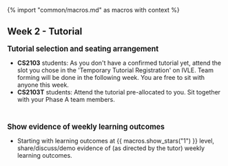 {% import "common/macros.md" as macros with context %}

<link rel="stylesheet" href="{{baseUrl}}/css/main.css">
<link rel="stylesheet" href="{{baseUrl}}/css/schedule.css">

<div class="website-content">

## Week 2 - Tutorial

<div id="main">


<big>**Tutorial selection and seating arrangement**</big>

* **CS2103** students: As you don't have a confirmed tutorial yet, attend the slot you chose in the 'Temporary Tutorial Registration' on IVLE. Team forming will be done in the following week. You are free to sit with anyone this week.
* **CS2103T** students: Attend the tutorial pre-allocated to you. Sit together with your Phase A team members.

<br/>

<big>****Show evidence of weekly learning outcomes****</big>

* Starting with learning outcomes at {{ macros.show_stars("1") }} level, share/discuss/demo evidence of (as directed by the tutor) weekly learning outcomes.


</div>
</div>
